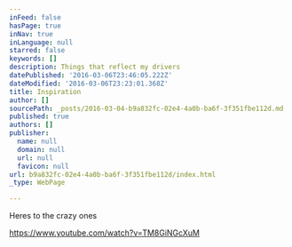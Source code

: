```yaml
---
inFeed: false
hasPage: true
inNav: true
inLanguage: null
starred: false
keywords: []
description: Things that reflect my drivers
datePublished: '2016-03-06T23:46:05.222Z'
dateModified: '2016-03-06T23:23:01.368Z'
title: Inspiration
author: []
sourcePath: _posts/2016-03-04-b9a832fc-02e4-4a0b-ba6f-3f351fbe112d.md
published: true
authors: []
publisher:
  name: null
  domain: null
  url: null
  favicon: null
url: b9a832fc-02e4-4a0b-ba6f-3f351fbe112d/index.html
_type: WebPage

---
```

Heres to the crazy ones

https://www.youtube.com/watch?v=TM8GiNGcXuM